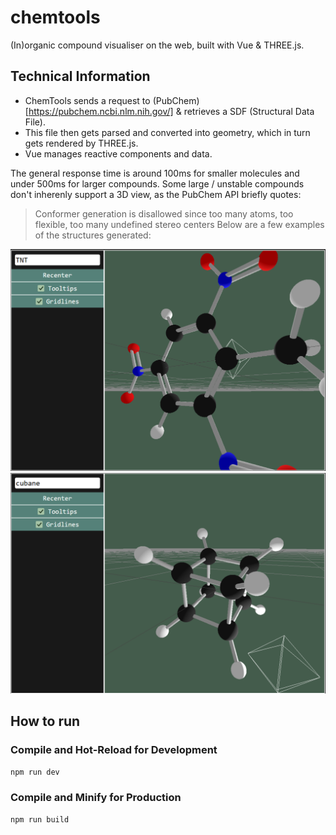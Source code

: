 # chemtools
(In)organic compound visualiser on the web, built with Vue & THREE.js.

## Technical Information
* ChemTools sends a request to (PubChem)[https://pubchem.ncbi.nlm.nih.gov/] & retrieves a SDF (Structural Data File).
* This file then gets parsed and converted into geometry, which in turn gets rendered by THREE.js.
* Vue manages reactive components and data.

The general response time is around 100ms for smaller molecules and under 500ms for larger compounds. Some large / unstable compounds don't inherenly support a 3D view, as the PubChem API briefly quotes:
> Conformer generation is disallowed since too many atoms, too flexible, too many undefined stereo centers
Below are a few examples of the structures generated:

<img src="https://github.com/LMCuber/ChemTools/blob/main/previews/TNT.png" width="550" />
<img src="https://github.com/LMCuber/ChemTools/blob/main/previews/cubane.png" width="550"/>

## How to run
### Compile and Hot-Reload for Development

```sh
npm run dev
```

### Compile and Minify for Production

```sh
npm run build
```
